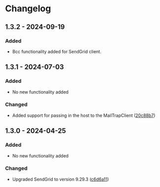 # Changelog

## 1.3.2 - 2024-09-19
### Added
- Bcc functionality added for SendGrid client.

## 1.3.1 - 2024-07-03
### Added
- No new functionality added

### Changed
- Added support for passing in the host to the MailTrapClient ([20c88b7](https://github.com/audaciaconsulting/Audacia.Mail/pull/4/commits/20c88b7d4563a76b102e081fc988b18880419f94))

## 1.3.0 - 2024-04-25
### Added
- No new functionality added

### Changed
- Upgraded SendGrid to version 9.29.3 ([c6d6a11](https://github.com/audaciaconsulting/Audacia.Mail/pull/2/commits/c6d6a11107c5354486d65b99fe102096cffe1c07))
